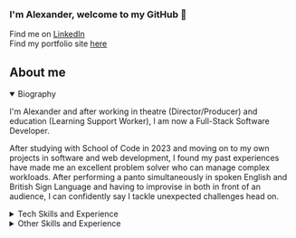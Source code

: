 ### I'm Alexander, welcome to my GitHub 👋

Find me on [LinkedIn](https://www.linkedin.com/in/alexgeoffrey/)  
Find my portfolio site [here](https://yamyamalex.netlify.app/about)  

## About me
<details open>
<summary>Biography</summary>
    
 I'm Alexander and after working in theatre (Director/Producer) and education (Learning Support Worker), I am now a Full-Stack Software Developer. 
   
 After studying with School of Code in 2023 and moving on to my own projects in software and web development, I found my past experiences have made me an excellent problem solver who can manage complex workloads. After performing a panto simultaneously in spoken English and British Sign Language and having to improvise in both in front of an audience, I can confidently say I tackle unexpected challenges head on.  
  
</details>

<details>
<summary>Tech Skills and Experience</summary>
  
|    Tech    |
|-----------|
|    HTML, CSS, Tailwind CSS   |
|    JavaScript  |
|    TypeScript  |
|    React       |
|    Next.js     |
|    Testing (Jest, Playwright, Vitest)     |
|    RESTful API |

</details>

<details>
<summary>Other Skills and Experience</summary>
  
|    Skill  | Description   |
|-----------|---------------|
|Communication  |After running theatre workshops for all ages I can communicate confidently to relay instructions and information, as well as being approachable in return|
|Problem Solving|From being a Learning Support Worker I can anticipate and prevent problems as well as solve them, and anticipate differentiation & accessibility when creating resources|
|Public Speaking|Years of stage work have made me confident in front of a room whether they are familar or new, and delivering with confidence and ease|
|Copywriting    |Creating documents and guides for students with additional needs has ensured I think carefully about my word choices and how they will come across to the reader|

</details>

<!--
<details>
<summary>Title</summary>
</details>
-->
<!--
**alexjbrowntech/alexjbrowntech** is a ✨ _special_ ✨ repository because its `README.md` (this file) appears on your GitHub profile.

Here are some ideas to get you started:

- 🔭 I’m currently working on ...
- 🌱 I’m currently learning ...
- 👯 I’m looking to collaborate on ...
- 🤔 I’m looking for help with ...
- 💬 Ask me about ...
- 📫 How to reach me: ...
- 😄 Pronouns: ...
- ⚡ Fun fact: ...
-->
